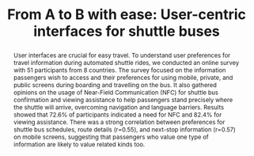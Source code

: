 ---
layout: publication
sitemap: false
title: "From A to B with ease: User-centric interfaces for shuttle buses"
authors: Alam, M. S., Subramanian, T., Remlinger, W., Martens, M., Bazilinskyy, P.
pdf: alam2024from
image: alam2024from.jpg
display: Adjunct Proceedings of the 16th International Conference on Automotive User Interfaces and Interactive Vehicular Applications (AutoUI). Stanford, CA, USA
year: 2024
code: https://github.com/Shaadalam9/shuttle-boarding
suppmat: https://www.dropbox.com/scl/fo/0ghcog8u0254ls1ce7zk0/AF1oNBPmHH7UEnjrLFAXskU?rlkey=8wbp8tv11d0xzfwl4x30frukd&st=zirrh4tc
abstract: "User interfaces are crucial for easy travel. To understand user preferences for travel information during automated shuttle rides, we conducted an online survey with 51 participants from 8 countries. The survey focused on the information passengers wish to access and their preferences for using mobile, private, and public screens during boarding and travelling on the bus. It also gathered opinions on the usage of Near-Field Communication (NFC) for shuttle bus confirmation and viewing assistance to help passengers stand precisely where the shuttle will arrive, overcoming navigation and language barriers. Results showed that 72.6% of participants indicated a need for NFC and 82.4% for viewing assistance. There was a strong correlation between preferences for shuttle bus schedules, route details (r=0.55), and next-stop information (r=0.57) on mobile screens, suggesting that passengers who value one type of information are likely to value related kinds too."
---
